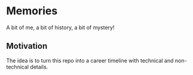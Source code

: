 # Memories
A bit of me, a bit of history, a bit of mystery!

## Motivation
The idea is to turn this repo into a career timeline with technical and non-technical details.
